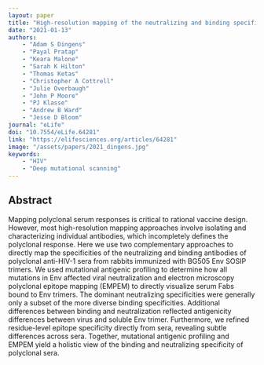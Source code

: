 ```yaml
---
layout: paper
title: "High-resolution mapping of the neutralizing and binding specificities of polyclonal sera post-HIV Env trimer vaccination"
date: "2021-01-13"
authors: 
    - "Adam S Dingens"
    - "Payal Pratap"
    - "Keara Malone"
    - "Sarah K Hilton"
    - "Thomas Ketas"
    - "Christopher A Cottrell"
    - "Julie Overbaugh"
    - "John P Moore"
    - "PJ Klasse"
    - "Andrew B Ward"
    - "Jesse D Bloom"
journal: "eLife"
doi: "10.7554/eLife.64281"
link: "https://elifesciences.org/articles/64281"
image: "/assets/papers/2021_dingens.jpg"
keywords:
    - "HIV"
    - "Deep mutational scanning"
---
```


## Abstract

Mapping polyclonal serum responses is critical to rational vaccine design. However, most high-resolution mapping approaches involve isolating and characterizing individual antibodies, which incompletely defines the polyclonal response. Here we use two complementary approaches to directly map the specificities of the neutralizing and binding antibodies of polyclonal anti-HIV-1 sera from rabbits immunized with BG505 Env SOSIP trimers. We used mutational antigenic profiling to determine how all mutations in Env affected viral neutralization and electron microscopy polyclonal epitope mapping (EMPEM) to directly visualize serum Fabs bound to Env trimers. The dominant neutralizing specificities were generally only a subset of the more diverse binding specificities. Additional differences between binding and neutralization reflected antigenicity differences between virus and soluble Env trimer. Furthermore, we refined residue-level epitope specificity directly from sera, revealing subtle differences across sera. Together, mutational antigenic profiling and EMPEM yield a holistic view of the binding and neutralizing specificity of polyclonal sera.
